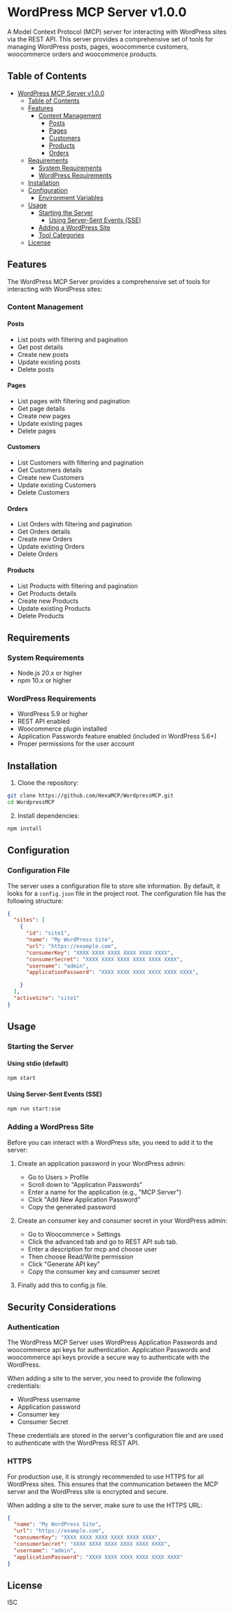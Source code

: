 # WordPress MCP Server v1.0.0

A Model Context Protocol (MCP) server for interacting with WordPress sites via the REST API. This server provides a comprehensive set of tools for managing WordPress posts, pages, woocommerce customers, woocommerce orders and woocommerce products.

## Table of Contents
- [WordPress MCP Server v1.0.0](#wordpress-mcp-server-v100)
  - [Table of Contents](#table-of-contents)
  - [Features](#features)
    - [Content Management](#content-management)
      - [Posts](#posts)
      - [Pages](#pages)
      - [Customers](#Customers)
      - [Products](#Products)
      - [Orders](#Orders)
  - [Requirements](#requirements)
    - [System Requirements](#system-requirements)
    - [WordPress Requirements](#wordpress-requirements)
  - [Installation](#installation)
  - [Configuration](#configuration)
    - [Environment Variables](#environment-variables)
  - [Usage](#usage)
    - [Starting the Server](#starting-the-server)
      - [Using Server-Sent Events (SSE)](#using-server-sent-events-sse)
    - [Adding a WordPress Site](#adding-a-wordpress-site)
    - [Tool Categories](#tool-categories)
  - [License](#license)

## Features

The WordPress MCP Server provides a comprehensive set of tools for interacting with WordPress sites:

### Content Management

#### Posts
- List posts with filtering and pagination
- Get post details
- Create new posts
- Update existing posts
- Delete posts

#### Pages
- List pages with filtering and pagination
- Get page details
- Create new pages
- Update existing pages
- Delete pages

#### Customers
- List Customers with filtering and pagination
- Get Customers details
- Create new Customers
- Update existing Customers
- Delete Customers

#### Orders
- List Orders with filtering and pagination
- Get Orders details
- Create new Orders
- Update existing Orders
- Delete Orders

#### Products
- List Products with filtering and pagination
- Get Products details
- Create new Products
- Update existing Products
- Delete Products


## Requirements

### System Requirements
- Node.js 20.x or higher
- npm 10.x or higher

### WordPress Requirements
- WordPress 5.9 or higher
- REST API enabled
- Woocommerce plugin installed
- Application Passwords feature enabled (included in WordPress 5.6+)
- Proper permissions for the user account

## Installation

1. Clone the repository:

```bash
git clone https://github.com/HexaMCP/WordpressMCP.git
cd WordpressMCP
```

2. Install dependencies:

```bash
npm install
```

## Configuration

### Configuration File

The server uses a configuration file to store site information. By default, it looks for a `config.json` file in the project root. The configuration file has the following structure:

```json
{
  "sites": [
    {
      "id": "site1",
      "name": "My WordPress Site",
      "url": "https://example.com",
      "consumerKey": "XXXX XXXX XXXX XXXX XXXX XXXX",
      "consumerSecret": "XXXX XXXX XXXX XXXX XXXX XXXX",
      "username": "admin",
      "applicationPassword": "XXXX XXXX XXXX XXXX XXXX XXXX",

    }
  ],
  "activeSite": "site1"
}
```

## Usage

### Starting the Server

#### Using stdio (default)

```bash
npm start
```

#### Using Server-Sent Events (SSE)

```bash
npm run start:sse
```

### Adding a WordPress Site

Before you can interact with a WordPress site, you need to add it to the server:

1. Create an application password in your WordPress admin:
   - Go to Users > Profile
   - Scroll down to "Application Passwords"
   - Enter a name for the application (e.g., "MCP Server")
   - Click "Add New Application Password"
   - Copy the generated password

2. Create an consumer key and consumer secret in your WordPress admin:
   - Go to Woocommerce > Settings
   - Click the advanced tab and go to REST API sub tab.
   - Enter a description for mcp and choose user
   - Then choose Read/Write permission
   - Click "Generate API key"
   - Copy the consumer key and consumer secret

3. Finally add this to config.js file.


## Security Considerations

### Authentication

The WordPress MCP Server uses WordPress Application Passwords and woocommerce api keys for authentication. Application Passwords and woocommerce api keys provide a secure way to authenticate with the WordPress. 

When adding a site to the server, you need to provide the following credentials:
- WordPress username
- Application password
- Consumer key
- Consumer Secret

These credentials are stored in the server's configuration file and are used to authenticate with the WordPress REST API.

### HTTPS

For production use, it is strongly recommended to use HTTPS for all WordPress sites. This ensures that the communication between the MCP server and the WordPress site is encrypted and secure.

When adding a site to the server, make sure to use the HTTPS URL:

```json
{
  "name": "My WordPress Site",
  "url": "https://example.com",
  "consumerKey": "XXXX XXXX XXXX XXXX XXXX XXXX",
  "consumerSecret": "XXXX XXXX XXXX XXXX XXXX XXXX",
  "username": "admin",
  "applicationPassword": "XXXX XXXX XXXX XXXX XXXX XXXX"
}
```

## License

ISC